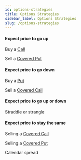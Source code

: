 ```yaml
---
id: options-strategies
title: Options Strategies
sidebar_label: Options Strategies
slug: /options-strategies
---
```


#### Expect price to go up

Buy a [Call](./glossary.md#call)

Sell a [Covered Put](./glossary.md#covered-put)

#### Expect price to go down

Buy a [Put](./glossary.md#put)

Sell a [Covered Call](./glossary.md#covered-call)

#### Expect price to go up or down

Straddle or strangle

#### Expect price to stay the same

Selling a [Covered Call](./glossary.md#covered-call)

Selling a [Covered Put](./glossary.md#covered-put)

Calendar spread